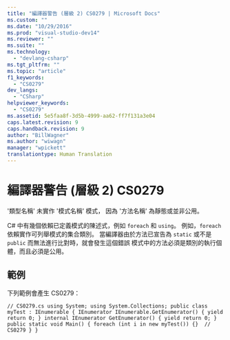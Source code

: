 ```yaml
---
title: "編譯器警告 (層級 2) CS0279 | Microsoft Docs"
ms.custom: ""
ms.date: "10/29/2016"
ms.prod: "visual-studio-dev14"
ms.reviewer: ""
ms.suite: ""
ms.technology: 
  - "devlang-csharp"
ms.tgt_pltfrm: ""
ms.topic: "article"
f1_keywords: 
  - "CS0279"
dev_langs: 
  - "CSharp"
helpviewer_keywords: 
  - "CS0279"
ms.assetid: 5e5faa8f-3d5b-4999-aa62-ff7f131a3e04
caps.latest.revision: 9
caps.handback.revision: 9
author: "BillWagner"
ms.author: "wiwagn"
manager: "wpickett"
translationtype: Human Translation
---
```

# 編譯器警告 (層級 2) CS0279
'類型名稱' 未實作 '模式名稱' 模式， 因為 '方法名稱' 為靜態或並非公用。  
  
 C\# 中有幾個依賴已定義模式的陳述式，例如 `foreach` 和 `using`。 例如，`foreach` 依賴實作可列舉模式的集合類別。 當編譯器由於方法已宣告為 `static` 或不是 `public` 而無法進行比對時，就會發生這個錯誤 模式中的方法必須是類別的執行個體，而且必須是公用。  
  
## 範例  
 下列範例會產生 CS0279：  
  
```  
// CS0279.cs using System; using System.Collections; public class myTest : IEnumerable { IEnumerator IEnumerable.GetEnumerator() { yield return 0; } internal IEnumerator GetEnumerator() { yield return 0; } public static void Main() { foreach (int i in new myTest()) {}  // CS0279 } }  
```